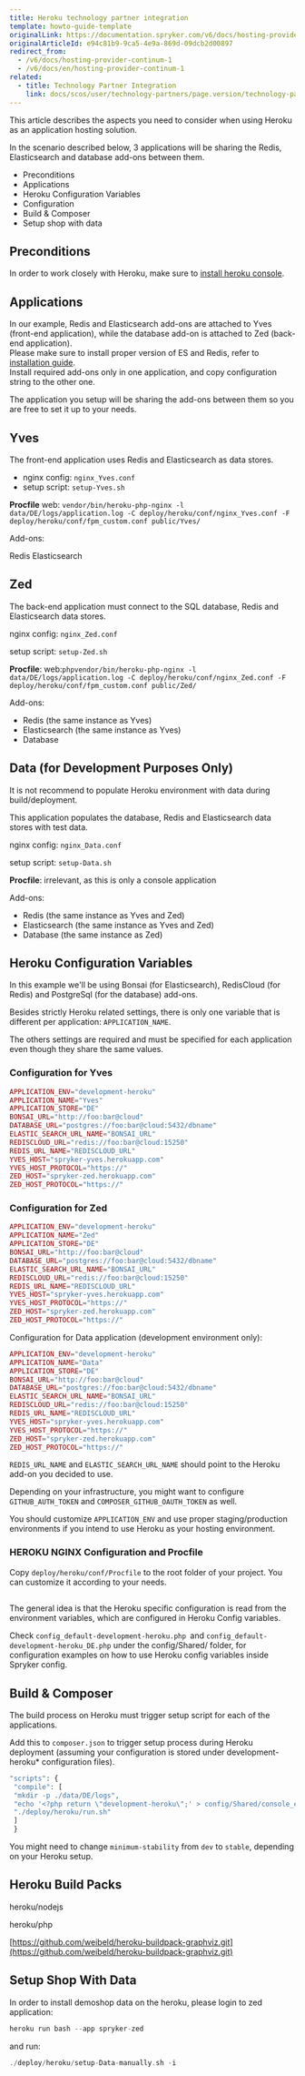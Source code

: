 ```yaml
---
title: Heroku technology partner integration
template: howto-guide-template
originalLink: https://documentation.spryker.com/v6/docs/hosting-provider-continum-1
originalArticleId: e94c81b9-9ca5-4e9a-869d-09dcb2d00897
redirect_from:
  - /v6/docs/hosting-provider-continum-1
  - /v6/docs/en/hosting-provider-continum-1
related:
  - title: Technology Partner Integration
    link: docs/scos/user/technology-partners/page.version/technology-partner-integration.html
---
```


This article describes the aspects you need to consider when using Heroku as an application hosting solution.

In the scenario described below, 3 applications will be sharing the Redis, Elasticsearch and database add-ons between them.

* Preconditions
* Applications
* Heroku Configuration Variables
* Configuration
* Build & Composer
* Setup shop with data

## Preconditions

In order to work closely with Heroku, make sure to [install heroku console](https://devcenter.heroku.com/articles/heroku-cli).

## Applications

In our example, Redis and Elasticsearch add-ons are attached to Yves (front-end application), while the database add-on is attached to Zed (back-end application).<br>
Please make sure to install proper version of ES and Redis, refer to [installation guide](/docs/scos/dev/setup/installing-spryker-with-vagrant/b2b-or-b2c-demo-shop-installation-mac-os-or-linux-with-development-virtual-machine.html).<br>
Install required add-ons only in one application, and copy configuration string to the other one.

The application you setup will be sharing the add-ons between them so you are free to set it up to your needs.

## Yves

The front-end application uses Redis and Elasticsearch as data stores.

* nginx config: `nginx_Yves.conf`
* setup script: `setup-Yves.sh`

<b>Procfile</b> web: `vendor/bin/heroku-php-nginx -l data/DE/logs/application.log -C deploy/heroku/conf/nginx_Yves.conf -F deploy/heroku/conf/fpm_custom.conf public/Yves/`

Add-ons:

Redis
    Elasticsearch

## Zed

The back-end application must connect to the SQL database, Redis and Elasticsearch data stores.

nginx config: `nginx_Zed.conf`

setup script: `setup-Zed.sh`

<b>Procfile</b>: web:`phpvendor/bin/heroku-php-nginx -l data/DE/logs/application.log -C deploy/heroku/conf/nginx_Zed.conf -F deploy/heroku/conf/fpm_custom.conf public/Zed/`

Add-ons:

* Redis (the same instance as Yves)
* Elasticsearch (the same instance as Yves)
* Database

## Data (for Development Purposes Only)

It is not recommend to populate Heroku environment with data during build/deployment.

This application populates the database, Redis and Elasticsearch data stores with test data.

nginx config: `nginx_Data.conf`

setup script: `setup-Data.sh`

<b>Procfile</b>: irrelevant, as this is only a console application

Add-ons:

* Redis (the same instance as Yves and Zed)
* Elasticsearch (the same instance as Yves and Zed)
* Database (the same instance as Zed)

## Heroku Configuration Variables

In this example we'll be using Bonsai (for Elasticsearch), RedisCloud (for Redis) and PostgreSql (for the database) add-ons.

Besides strictly Heroku related settings, there is only one variable that is different per application: `APPLICATION_NAME`.

The others settings are required and must be specified for each application even though they share the same values.

### Configuration for Yves
```php
APPLICATION_ENV="development-heroku"
APPLICATION_NAME="Yves"
APPLICATION_STORE="DE"
BONSAI_URL="http://foo:bar@cloud"
DATABASE_URL="postgres://foo:bar@cloud:5432/dbname"
ELASTIC_SEARCH_URL_NAME="BONSAI_URL"
REDISCLOUD_URL="redis://foo:bar@cloud:15250"
REDIS_URL_NAME="REDISCLOUD_URL"
YVES_HOST="spryker-yves.herokuapp.com"
YVES_HOST_PROTOCOL="https://"
ZED_HOST="spryker-zed.herokuapp.com"
ZED_HOST_PROTOCOL="https://"
```

### Configuration for Zed
```php
APPLICATION_ENV="development-heroku"
APPLICATION_NAME="Zed"
APPLICATION_STORE="DE"
BONSAI_URL="http://foo:bar@cloud"
DATABASE_URL="postgres://foo:bar@cloud:5432/dbname"
ELASTIC_SEARCH_URL_NAME="BONSAI_URL"
REDISCLOUD_URL="redis://foo:bar@cloud:15250"
REDIS_URL_NAME="REDISCLOUD_URL"
YVES_HOST="spryker-yves.herokuapp.com"
YVES_HOST_PROTOCOL="https://"
ZED_HOST="spryker-zed.herokuapp.com"
ZED_HOST_PROTOCOL="https://"
```
Configuration for Data application (development environment only):
```php
APPLICATION_ENV="development-heroku"
APPLICATION_NAME="Data"
APPLICATION_STORE="DE"
BONSAI_URL="http://foo:bar@cloud"
DATABASE_URL="postgres://foo:bar@cloud:5432/dbname"
ELASTIC_SEARCH_URL_NAME="BONSAI_URL"
REDISCLOUD_URL="redis://foo:bar@cloud:15250"
REDIS_URL_NAME="REDISCLOUD_URL"
YVES_HOST="spryker-yves.herokuapp.com"
YVES_HOST_PROTOCOL="https://"
ZED_HOST="spryker-zed.herokuapp.com"
ZED_HOST_PROTOCOL="https://"
```
`REDIS_URL_NAME` and `ELASTIC_SEARCH_URL_NAME` should point to the Heroku add-on you decided to use.

Depending on your infrastructure, you might want to configure `GITHUB_AUTH_TOKEN` and `COMPOSER_GITHUB_OAUTH_TOKEN` as well.

 You should customize `APPLICATION_ENV` and use proper staging/production environments if you intend to use Heroku as your hosting environment.

### HEROKU NGINX Configuration and Procfile

Copy `deploy/heroku/conf/Procfile` to the root folder of your project. You can customize it according to your needs.

##

The general idea is that the Heroku specific configuration is read from the environment variables, which are configured in Heroku Config variables.

Check `config_default-development-heroku.php `and `config_default-development-heroku_DE.php` under the config/Shared/ folder, for configuration examples on how to use Heroku config variables inside Spryker config.

## Build & Composer

The build process on Heroku must trigger setup script for each of the applications.

 Add this to `composer.json` to trigger setup process during Heroku deployment (assuming your configuration is stored under development-heroku* configuration files).

```php
"scripts": {
 "compile": [
 "mkdir -p ./data/DE/logs",
 "echo '<?php return \"development-heroku\";' > config/Shared/console_env_local.php",
 "./deploy/heroku/run.sh"
 ]
 }
 ```

You might need to change `minimum-stability` from `dev` to `stable`, depending on your Heroku setup.

## Heroku Build Packs

heroku/nodejs

heroku/php

[https://github.com/weibeld/heroku-buildpack-graphviz.git](https://github.com/weibeld/heroku-buildpack-graphviz.git)

## Setup Shop With Data

In order to install demoshop data on the heroku, please login to zed application:
```php
heroku run bash --app spryker-zed
```

and run:
```php
./deploy/heroku/setup-Data-manually.sh -i
```
